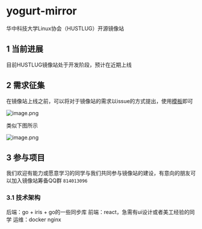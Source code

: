 # yogurt-mirror

华中科技大学Linux协会（HUSTLUG）开源镜像站

## 1 当前进展
目前HUSTLUG镜像站处于开发阶段，预计在近期上线
## 2 需求征集
在镜像站上线之前，可以将对于镜像站的需求以issue的方式提出，使用[模板](https://github.com/HUSTLUG/yogurt-sync/issues/new?template=%E9%95%9C%E5%83%8F%E9%9C%80%E6%B1%82.md)即可

![image.png](https://s2.loli.net/2022/12/03/faoReHsdgCxFq8b.png)

类似下图所示

![image.png](https://s2.loli.net/2022/12/03/uSqxUkbNo8KRvQ9.png)

## 3 参与项目
我们欢迎有能力或愿意学习的同学与我们共同参与镜像站的建设，有意向的朋友可以加入镜像站筹备QQ群 `814013096`
### 3.1 技术架构
后端：go + iris + go的一些同步库
前端：react，急需有ui设计或者美工经验的同学
运维：docker nginx

